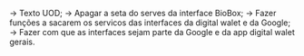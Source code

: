 -> Texto UOD;
-> Apagar a seta do serves da interface BioBox;
-> Fazer funções a sacarem os servicos das interfaces da digital walet e da Google;
-> Fazer com que as interfaces sejam parte da Google e da app digital walet gerais.

